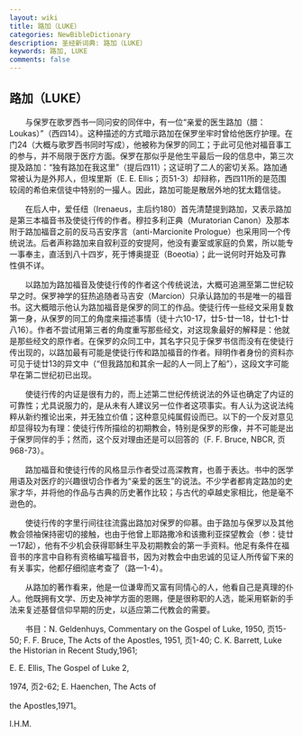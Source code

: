 ```yaml
---
layout: wiki
title: 路加（LUKE）
categories: NewBibleDictionary
description: 圣经新词典: 路加（LUKE）
keywords: 路加, LUKE
comments: false
---
```


## 路加（LUKE）

　　与保罗在歌罗西书一同问安的同伴中，有一位“亲爱的医生路加（腊：Loukas）”（西四14）。这种描述的方式暗示路加在保罗坐牢时曾给他医疗护理。在门24（大概与歌罗西书同时写成），他被称为保罗的同工；于此可见他对福音事工的参与，并不局限于医疗方面。保罗在那似乎是他生平最后一段的信息中，第三次提及路加：“独有路加在我这里”（提后四11）；这证明了二人的密切关系。路加通常被认为是外邦人，但埃里斯（E. E. Ellis；页51-3）却辩称，西四11所的是范围较阔的希伯来信徒中特别的一撮人。因此，路加可能是散居外地的犹太籍信徒。

　　在后人中，爱任纽（Irenaeus，主后约180）首先清楚提到路加，又表示路加是第三本福音书及使徒行传的作者。穆拉多利正典（Muratorian Canon）及那本附于路加福音之前的反马吉安序言（anti-Marcionite Prologue）也采用同一个传统说法。后者声称路加来自叙利亚的安提阿，他没有妻室或家庭的负累，所以能专一事奉主，直活到八十四岁，死于博奥提亚（Boeotia）；此一说何时开始及可靠性俱不详。

　　以路加为路加福音及使徒行传的作者这个传统说法，大概可追溯至第二世纪较早之时。保罗神学的狂热追随者马吉安（Marcion）只承认路加的书是唯一的福音书。这大概暗示他认为路加福音是保罗的同工的作品。使徒行传一些经文采用复数第一身，从保罗的同工的角度来描述事情（徒十六10-17，廿5-廿一18，廿七1-廿八16）。作者不尝试用第三者的角度重写那些经文，对这现象最好的解释是：他就是那些经文的原作者。在保罗的众同工中，其名字只见于保罗书信而没有在使徒行传出现的，以路加最有可能是使徒行传和路加福音的作者。辩明作者身份的资料亦可见于徒廿13的异文中（“但我路加和其余一起的人一同上了船”），这段文字可能早在第二世纪初已出现。

　　使徒行传的内证是很有力的，而上述第二世纪传统说法的外证也确定了内证的可靠性；尤具说服力的，是从未有人建议另一位作者这项事实。有人认为这说法纯粹从新约推论出来，并无独立价值；这种意见纯属假设而已。以下的一个反对意见却显得较为有理：使徒行传所描绘的初期教会，特别是保罗的形像，并不可能是出于保罗同伴的手；然而，这个反对理由还是可以回答的（F. F. Bruce, NBCR, 页968-73）。

　　路加福音和使徒行传的风格显示作者受过高深教育，也善于表达。书中的医学用语及对医疗的兴趣很切合作者为“亲爱的医生”的说法。不少学者都肯定路加的史家才华，并将他的作品与古典的历史著作比较；与古代的卓越史家相比，他是毫不逊色的。

　　使徒行传的字里行间往往流露出路加对保罗的仰慕。由于路加与保罗以及其他教会领袖保持密切的接触，也由于他曾上耶路撒冷和该撒利亚探望教会（参：徒廿一17起），他有不少机会获得耶稣生平及初期教会的第一手资料。他足有条件在福音书的序言中自称有资格编写福音书，因为对教会中由忠诚的见证人所传留下来的有关事实，他都仔细彻底考查了（路一1-4）。

　　从路加的著作看来，他是一位谦卑而又富有同情心的人，他看自己是真理的仆人。他既拥有文学、历史及神学方面的恩赐，便是很称职的人选，能采用崭新的手法来复述基督信仰早期的历史，以适应第二代教会的需要。

　　书目：N. Geldenhuys, Commentary on the Gospel of Luke, 1950, 页15-50; F. F. Bruce, The Acts of the Apostles, 1951, 页1-40; C. K. Barrett, Luke the Historian in Recent Study,1961;

E. E. Ellis, The Gospel of Luke 2,

1974, 页2-62; E. Haenchen, The Acts of

the Apostles,1971。

I.H.M.








